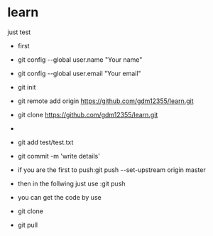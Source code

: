 # learn
just test
- first
- git config --global user.name "Your name"
- git config --global user.email "Your email"
- git init
- git remote add origin https://github.com/gdm12355/learn.git
- git clone https://github.com/gdm12355/learn.git
- 
- git add test/test.txt 
- git commit -m 'write details'
- if you are the first to push:git push --set-upstream origin master
- then in the follwing just use :git push

- you can get the code by use
- git clone
- git pull


